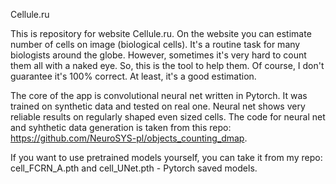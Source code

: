 Cellule.ru

This is repository for website Cellule.ru. On the website you can estimate number of cells on image (biological cells). It's a routine task for many biologists around the globe. However, sometimes it's very hard to count them all with a naked eye. So, this is the tool to help them. Of course, I don't guarantee it's 100% correct. At least, it's a good estimation.

The core of the app is convolutional neural net written in Pytorch. It was trained on synthetic data and tested on real one. Neural net shows very reliable results on regularly shaped even sized cells. The code for neural net and syhthetic data generation is taken from this repo: https://github.com/NeuroSYS-pl/objects_counting_dmap.

If you want to use pretrained models yourself, you can take it from my repo: cell_FCRN_A.pth and cell_UNet.pth - Pytorch saved models.
